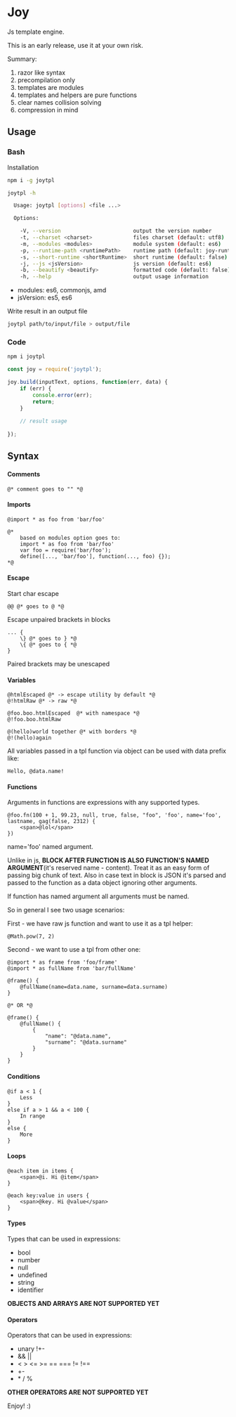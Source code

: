 # Joy

Js template engine.

This is an early release, use it at your own risk.

Summary:
1. razor like syntax
2. precompilation only
3. templates are modules
4. templates and helpers are pure functions
5. clear names collision solving
6. compression in mind

## Usage

### Bash

Installation
```bash
npm i -g joytpl

joytpl -h

  Usage: joytpl [options] <file ...>

  Options:

    -V, --version                       output the version number
    -t, --charset <charset>             files charset (default: utf8)
    -m, --modules <modules>             module system (default: es6)
    -p, --runtime-path <runtimePath>    runtime path (default: joy-runtime)
    -s, --short-runtime <shortRuntime>  short runtime (default: false)
    -j, --js <jsVersion>                js version (default: es6)
    -b, --beautify <beautify>           formatted code (default: false)
    -h, --help                          output usage information
```

* modules: es6, commonjs, amd
* jsVersion: es5, es6

Write result in an output file
```bash
joytpl path/to/input/file > output/file
```

### Code

```bash
npm i joytpl
```

```js
const joy = require('joytpl');

joy.build(inputText, options, function(err, data) {
    if (err) {
        console.error(err);
        return;
    }
    
    // result usage
    
});
```

## Syntax

#### Comments

```joy
@* comment goes to "" *@
```

#### Imports

```joy
@import * as foo from 'bar/foo' 

@*
    based on modules option goes to:
    import * as foo from 'bar/foo'
    var foo = require('bar/foo');
    define([..., 'bar/foo'], function(..., foo) {});
*@
```

#### Escape

Start char escape

```joy
@@ @* goes to @ *@
```

Escape unpaired brackets in blocks

```joy
... {
    \} @* goes to } *@
    \{ @* goes to { *@
}
```

Paired brackets may be unescaped

#### Variables

```joy
@htmlEscaped @* -> escape utility by default *@
@!htmlRaw @* -> raw *@

@foo.boo.htmlEscaped  @* with namespace *@
@!foo.boo.htmlRaw

@(hello)world together @* with borders *@
@!(hello)again
```

All variables passed in a tpl function via object can be used with data prefix like:
```joy
Hello, @data.name!
```

#### Functions

Arguments in functions are expressions with any supported types.

```joy
@foo.fn(100 + 1, 99.23, null, true, false, "foo", 'foo', name='foo', lastname, gag(false, 2312) {
    <span>@lol</span>
})
```

name='foo' named argument.

Unlike in js, **BLOCK AFTER FUNCTION IS ALSO FUNCTION'S NAMED ARGUMENT**(it's reserved name - content). Treat it as an easy form of passing big chunk of text.
Also in case text in block is JSON it's parsed and passed to the function as a data object ignoring other arguments.

If function has named argument all arguments must be named.

So in general I see two usage scenarios:

First - we have raw js function and want to use it as a tpl helper:
```joy
@Math.pow(7, 2)
```

Second - we want to use a tpl from other one:

```joy
@import * as frame from 'foo/frame'
@import * as fullName from 'bar/fullName'

@frame() {
    @fullName(name=data.name, surname=data.surname)
}

@* OR *@

@frame() {
    @fullName() {
        {
            "name": "@data.name",
            "surname": "@data.surname"
        }
    }
}
```

#### Conditions

```joy
@if a < 1 {
    Less
}
else if a > 1 && a < 100 {
    In range
}
else {
    More
}
```

#### Loops

```joy
@each item in items {
    <span>@i. Hi @item</span>
}

@each key:value in users {
    <span>@key. Hi @value</span>
}
```

#### Types

Types that can be used in expressions:

* bool
* number
* null
* undefined
* string
* identifier

**OBJECTS AND ARRAYS ARE NOT SUPPORTED YET**

#### Operators

Operators that can be used in expressions:

* unary !+-
* && ||
* < > <= >= == === != !==
* +-
* \* / %

**OTHER OPERATORS ARE NOT SUPPORTED YET**

Enjoy! :)
